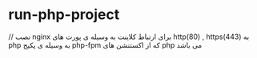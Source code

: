 # run-php-project
// نصب  nginx برای ارتباط کلاینت به وسیله ی پورت های http(80) , https(443) به php به وسیله ی پکیج php-fpm که از اکستنشن های php می باشد
